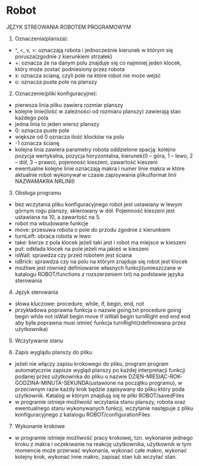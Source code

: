 # Robot

JĘZYK STREOWANIA ROBOTEM PROGRAMOWYM

1. Oznaczenia(plansza):
- ^, <, v, >: oznaczają robota i jednocześnie kierunek w którym się porusza(zgodnie z kierunkiem strzałek)
- +: oznacza że na danym polu znajduje się co najmniej jeden klocek, który może zostać podniesiony przez robota
- x: oznacza ścianą, czyli pole na które robot nie może wejść
- o: oznacza puste pole na planszy

2. Oznaczenie(pliki konfiguracyjne):
- pierwsza linia pliku zawiera rozmiar planszy
- kolejne linie(ilość w zależności od rozmiaru planszy) zawierają stan każdego pola
- jedna linia to jeden wiersz planszy
- 0: oznacza puste pole
- większe od 0 oznacza ilość klocków na polu
- -1 oznacza ścianę
- kolejna linia zawiera parametry robota oddzielone spacją: kolejno pozycja wertykalna, pozycja horyzontalna, kierunek(0 – góra, 1 – lewo, 2 – dół, 3 – prawo), pojemność kieszeni, zawartość kieszeni
- ewentualne kolejne linie oznaczają makra i numer linie makra w które aktualnie robot wykonywał w czasie zapisywania pliku(format linii NAZWAMAKRA NRLINII)

3. Obsługa programu
- bez wczytania pliku konfiguracyjnego robot jest ustawiany w lewym górnym rogu planszy, skierowany w dół. Pojemność kieszeni jest ustawiana na 10, a zawartość na 5.
- robot ma wbudowane funkcje
- move: przesuwa robota o pole do przodu zgodnie z kierunkiem
- turnLeft: obraca robota w lewo
- take: bierze z pola klocek jeżeli taki jest i robot ma miejsce w kieszeni
- put: odkłada klocek na pole jeżeli ma jakieś w kieszeni
- isWall: sprawdza czy przed robotem jest ściana
- isBrick: sprawdza czy na polu na którym znajduje się robot jest klocek
- możliwe jest również definiowanie własnych funkcji(umieszczane w katalogu ROBOT/functions z rozszerzeniem txt) na podstawie języka sterowania

4. Język sterowania
- słowa kluczowe: procedure, while, if, begin, end, not
- przykładowa poprawna funkcja o nazwie going.txt
procedure going
begin
while not isWall
begin
move
if isWall
begin
turnRight
end
end
end
aby była poprawna musi istnieć funkcja turnRight(zdefiniowana przez użytkownika)

5. Wczytywanie stanu

6. Zapis wyglądu planszy do pliku
- jeżeli nie włączy zapisu krokowego do pliku, program program automatycznie zapisze wygląd planszy po każdej interpretacji funkcji podanej przez użytkownika do pliku o nazwie DZIEŃ-MIESIĄC-ROK-GODZINA-MINUTA-SEKUNDA(ustawione na początku programu), w przeciwnym razie każdy krok będzie zapisywany do pliku który poda użytkownik. Katalog w którym znajdują się te pliki ROBOT/savedFiles
- w programie istnieje możliwość wczytania stanu planszy, robota oraz ewentualnego stanu wykonywanych funkcji, wczytanie następuje z pliku konfiguracyjnego z katalogu ROBOT/configurationFiles

7. Wykonanie krokowe
- w programie istnieje możliwość pracy krokowej, tzn. wykonanie jednego kroku z makra i oczekiwanie na reakcję użytkownika, użytkownik w tym momencie może przerwać wykonania, wykonać całe makro, wykonać kolejny krok, wykonać inne makro, zapisać stan lub wczytać stan.
